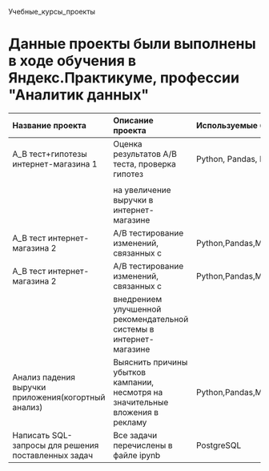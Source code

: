 Учебные_курсы_проекты
# Данные проекты были выполнены в ходе обучения в Яндекс.Практикуме, профессии "Аналитик данных"

 | Название проекта                                    |Описание проекта                                                               |Используемые библиотеки                   |                         
| :---                                                |:---                                                                           |:---                                      |
|A_B тест+гипотезы интернет-магазина 1                |Оценка результатов A/B теста, проверка гипотез                                 |Python, Pandas, Matplotlib, SciPy
       |
|                                                     |на увеличение выручки в интернет-магазине                                      |                                          |
|A_B тест интернет-магазина  2                        |A/B тестирование изменений, связанных с                                        |Python,Pandas,Matplotlib,SciPy,A/B,Plotly |                                         |
|A_B тест интернет-магазина  2                        |A/B тестирование изменений, связанных с                                        |Python,Pandas,Matplotlib,SciPy,A/B,Plotly |                                         
|                                                     |внедрением улучшенной рекомендательной системы в интернет-магазине             |                                          |
|Анализ падения выручки приложения(когортный анализ)  |Выяснить причины убытков кампании, несмотря на значительные вложения в рекламу |Python,Pandas,Matplotlib,Datetime,Numpy   |
|Написать SQL-запросы для решения поставленных задач  |Все задачи перечислены в файле ipynb                                           |PostgreSQL                                |

